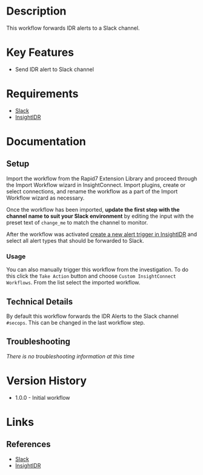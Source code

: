 # Description

This workflow forwards IDR alerts to a Slack channel.

# Key Features

* Send IDR alert to Slack channel

# Requirements

* [Slack](https://insightconnect.help.rapid7.com/docs/configure-slack-for-chatops)
* [InsightIDR](https://www.rapid7.com/products/insightidr/)

# Documentation

## Setup

Import the workflow from the Rapid7 Extension Library and proceed through the Import Workflow wizard in InsightConnect. Import plugins, create or select connections, and rename the workflow as a part of the Import Workflow wizard as necessary.

Once the workflow has been imported, **update the first step with the channel name to suit your Slack environment** by editing the input with the preset text of `change_me` to match the channel to monitor.

After the workflow was activated [create a new alert trigger in InsightIDR](https://docs.rapid7.com/insightidr/alert-triggers#configure-alert-triggers) and select all alert types that should be forwarded to Slack.

### Usage

You can also manually trigger this workflow from the investigation. To do this click the `Take Action` button and choose `Custom InsightConnect Workflows`. From the list select the imported workflow.

## Technical Details

By default this workflow forwards the IDR Alerts to the Slack channel `#secops`. This can be changed in the last workflow step.

## Troubleshooting

_There is no troubleshooting information at this time_

# Version History

* 1.0.0 - Initial workflow

# Links

## References

* [Slack](https://slack.com)
* [InsightIDR](https://www.rapid7.com/products/insightidr/)
